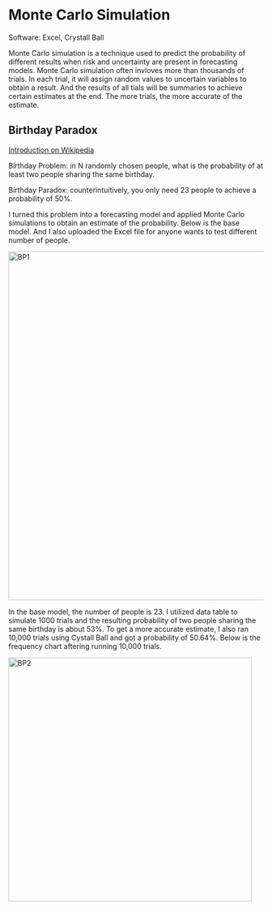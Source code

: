 # Monte Carlo Simulation
Software: Excel, Crystall Ball

Monte Carlo simulation is a technique used to predict the probability of different results when risk and uncertainty are present in forecasting models. Monte Carlo simulation often invloves more than thousands of trials. In each trial, it will assign random values to uncertain variables to obtain a result. And the results of all tials will be summaries to achieve certain estimates at the end. The more trials, the more accurate of the estimate.

## Birthday Paradox
[Introduction on Wikipedia](https://en.wikipedia.org/wiki/Birthday_problem)

Birthday Problem: in N randomly chosen people, what is the probability of at least two people sharing the same birthday.

Birthday Paradox: counterintuitively, you only need 23 people to achieve a probability of 50%.

I turned this problem into a forecasting model and applied Monte Carlo simulations to obtain an estimate of the probability.
Below is the base model. And I also uploaded the Excel file for anyone wants to test different number of people.

<img width="688" alt="BP1" src="https://user-images.githubusercontent.com/102925575/166130038-229186a8-d5b9-4c0a-9f1f-b5806b41e468.PNG">

In the base model, the number of people is 23. I utilized data table to simulate 1000 trials and the resulting probability of two people sharing the same birthday is about 53%. To get a more accurate estimate, I also ran 10,000 trials using Cystall Ball and got a probability of 50.64%. Below is the frequency chart aftering running 10,000 trials.

<img width="481" alt="BP2" src="https://user-images.githubusercontent.com/102925575/166130353-d064c0dc-8b83-45aa-bdfd-485cb80207ab.png">
